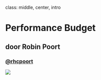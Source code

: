 class: middle, center, intro
# Performance Budget
## door Robin Poort
### <a href="http://twitter.com/rhcpoort">@rhcpoort</a>
<img src="/images/logos.png">